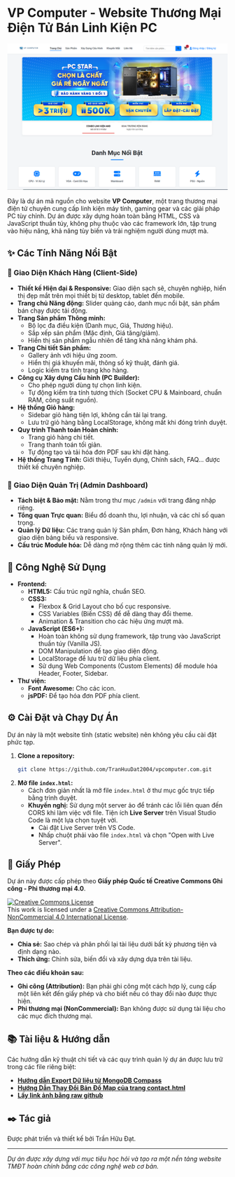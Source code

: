 # VP Computer - Website Thương Mại Điện Tử Bán Linh Kiện PC

![VP Computer Screenshot](https://raw.githubusercontent.com/TranHuuDat2004/vpcomputer.com/main/img/screenshot.png) 

Đây là dự án mã nguồn cho website **VP Computer**, một trang thương mại điện tử chuyên cung cấp linh kiện máy tính, gaming gear và các giải pháp PC tùy chỉnh. Dự án được xây dựng hoàn toàn bằng HTML, CSS và JavaScript thuần túy, không phụ thuộc vào các framework lớn, tập trung vào hiệu năng, khả năng tùy biến và trải nghiệm người dùng mượt mà.

## ✨ Các Tính Năng Nổi Bật

### 👤 Giao Diện Khách Hàng (Client-Side)
- **Thiết kế Hiện đại & Responsive:** Giao diện sạch sẽ, chuyên nghiệp, hiển thị đẹp mắt trên mọi thiết bị từ desktop, tablet đến mobile.
- **Trang chủ Năng động:** Slider quảng cáo, danh mục nổi bật, sản phẩm bán chạy được tải động.
- **Trang Sản phẩm Thông minh:**
    - Bộ lọc đa điều kiện (Danh mục, Giá, Thương hiệu).
    - Sắp xếp sản phẩm (Mặc định, Giá tăng/giảm).
    - Hiển thị sản phẩm ngẫu nhiên để tăng khả năng khám phá.
- **Trang Chi tiết Sản phẩm:**
    - Gallery ảnh với hiệu ứng zoom.
    - Hiển thị giá khuyến mãi, thông số kỹ thuật, đánh giá.
    - Logic kiểm tra tình trạng kho hàng.
- **Công cụ Xây dựng Cấu hình (PC Builder):**
    - Cho phép người dùng tự chọn linh kiện.
    - Tự động kiểm tra tính tương thích (Socket CPU & Mainboard, chuẩn RAM, công suất nguồn).
- **Hệ thống Giỏ hàng:**
    - Sidebar giỏ hàng tiện lợi, không cần tải lại trang.
    - Lưu trữ giỏ hàng bằng LocalStorage, không mất khi đóng trình duyệt.
- **Quy trình Thanh toán Hoàn chỉnh:**
    - Trang giỏ hàng chi tiết.
    - Trang thanh toán tối giản.
    - Tự động tạo và tải hóa đơn PDF sau khi đặt hàng.
- **Hệ thống Trang Tĩnh:** Giới thiệu, Tuyển dụng, Chính sách, FAQ... được thiết kế chuyên nghiệp.

### 🔐 Giao Diện Quản Trị (Admin Dashboard)
- **Tách biệt & Bảo mật:** Nằm trong thư mục `/admin` với trang đăng nhập riêng.
- **Tổng quan Trực quan:** Biểu đồ doanh thu, lợi nhuận, và các chỉ số quan trọng.
- **Quản lý Dữ liệu:** Các trang quản lý Sản phẩm, Đơn hàng, Khách hàng với giao diện bảng biểu và responsive.
- **Cấu trúc Module hóa:** Dễ dàng mở rộng thêm các tính năng quản lý mới.

## 🚀 Công Nghệ Sử Dụng

- **Frontend:**
  - **HTML5:** Cấu trúc ngữ nghĩa, chuẩn SEO.
  - **CSS3:**
    - Flexbox & Grid Layout cho bố cục responsive.
    - CSS Variables (Biến CSS) để dễ dàng thay đổi theme.
    - Animation & Transition cho các hiệu ứng mượt mà.
  - **JavaScript (ES6+):**
    - Hoàn toàn không sử dụng framework, tập trung vào JavaScript thuần túy (Vanilla JS).
    - DOM Manipulation để tạo giao diện động.
    - LocalStorage để lưu trữ dữ liệu phía client.
    - Sử dụng Web Components (Custom Elements) để module hóa Header, Footer, Sidebar.
- **Thư viện:**
  - **Font Awesome:** Cho các icon.
  - **jsPDF:** Để tạo hóa đơn PDF phía client.

## ⚙️ Cài Đặt và Chạy Dự Án

Dự án này là một website tĩnh (static website) nên không yêu cầu cài đặt phức tạp.

1.  **Clone a repository:**
    ```bash
    git clone https://github.com/TranHuuDat2004/vpcomputer.com.git
    ```
2.  **Mở file `index.html`:**
    - Cách đơn giản nhất là mở file `index.html` ở thư mục gốc trực tiếp bằng trình duyệt.
    - **Khuyến nghị:** Sử dụng một server ảo để tránh các lỗi liên quan đến CORS khi làm việc với file. Tiện ích **Live Server** trên Visual Studio Code là một lựa chọn tuyệt vời.
      - Cài đặt Live Server trên VS Code.
      - Nhấp chuột phải vào file `index.html` và chọn "Open with Live Server".

## 📜 Giấy Phép

Dự án này được cấp phép theo **Giấy phép Quốc tế Creative Commons Ghi công - Phi thương mại 4.0**.

<a rel="license" href="http://creativecommons.org/licenses/by-nc/4.0/"><img alt="Creative Commons License" style="border-width:0" src="https://i.creativecommons.org/l/by-nc/4.0/88x31.png" /></a><br />
This work is licensed under a <a rel="license" href="http://creativecommons.org/licenses/by-nc/4.0/">Creative Commons Attribution-NonCommercial 4.0 International License</a>.

**Bạn được tự do:**
*   **Chia sẻ:** Sao chép và phân phối lại tài liệu dưới bất kỳ phương tiện và định dạng nào.
*   **Thích ứng:** Chỉnh sửa, biến đổi và xây dựng dựa trên tài liệu.

**Theo các điều khoản sau:**
*   **Ghi công (Attribution):** Bạn phải ghi công một cách hợp lý, cung cấp một liên kết đến giấy phép và cho biết nếu có thay đổi nào được thực hiện.
*   **Phi thương mại (NonCommercial):** Bạn không được sử dụng tài liệu cho các mục đích thương mại.


## 📚 Tài liệu & Hướng dẫn

Các hướng dẫn kỹ thuật chi tiết và các quy trình quản lý dự án được lưu trữ trong các file riêng biệt:

*   **[Hướng dẫn Export Dữ liệu từ MongoDB Compass](./exportMongodb.md)**
*   **[Hướng Dẫn Thay Đổi Bản Đồ Map của trang contact.html](./googleMaps.md)**
*   **[Lấy link ảnh bằng raw github](./rawImageGithub..md)**


## ✒️ Tác giả

Được phát triển và thiết kế bởi Trần Hữu Đạt.

---
_Dự án được xây dựng với mục tiêu học hỏi và tạo ra một nền tảng website TMĐT hoàn chỉnh bằng các công nghệ web cơ bản._